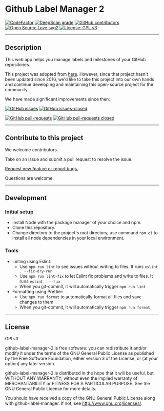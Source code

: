 # Github Label Manager 2

[![CodeFactor](https://www.codefactor.io/repository/github/BadwaterBay/github-label-manager-2/badge)](https://www.codefactor.io/repository/github/BadwaterBay/github-label-manager-2)
[![DeepScan grade](https://deepscan.io/api/teams/9440/projects/11965/branches/179826/badge/grade.svg)](https://deepscan.io/dashboard#view=project&tid=9440&pid=11965&bid=179826)
[![GitHub contributors](https://img.shields.io/github/contributors/BadwaterBay/github-label-manager-2.svg)](https://GitHub.com/BadwaterBay/github-label-manager-2/graphs/contributors/)
[![Open Source Love svg2](https://badges.frapsoft.com/os/v2/open-source.svg?v=103)](https://github.com/ellerbrock/open-source-badges/)
[![License: GPL v3](https://img.shields.io/badge/License-GPLv3-blue.svg)](https://www.gnu.org/licenses/gpl-3.0)

---

## Description

This web app helps you manage labels and milestones of your GitHub repositories.

This project was adopted from [here](https://github.com/destan/github-label-manager). However, since that project hasn't been updated since 2016, we'd like to take this project into our own hands and continue developing and maintaining this open-source project for the community.

We have made significant improvements since then:

[![GitHub issues](https://img.shields.io/github/issues/BadwaterBay/github-label-manager-2.svg)](https://GitHub.com/BadwaterBay/github-label-manager-2/issues/)
[![GitHub issues-closed](https://img.shields.io/github/issues-closed/BadwaterBay/github-label-manager-2.svg)](https://GitHub.com/BadwaterBay/github-label-manager-2/issues?q=is%3Aissue+is%3Aclosed)

[![GitHub pull-requests](https://img.shields.io/github/issues-pr/BadwaterBay/github-label-manager-2.svg)](https://GitHub.com/BadwaterBay/github-label-manager-2/pull/)
[![GitHub pull-requests closed](https://img.shields.io/github/issues-pr-closed/BadwaterBay/github-label-manager-2.svg)](https://GitHub.com/BadwaterBay/github-label-manager-2/pull/)

---

## Contribute to this project

We welcome contributors.

Take on an issue and submit a pull request to resolve the issue.

[Request new feature or report bugs.](https://github.com/BadwaterBay/github-label-manager-2/issues)

Questions are welcome.

---

## Development

### Initial setup

- Install Node with the package manager of your choice and npm.
- Clone this repository.
- Change directory to the project's root directory, use command `npm ci` to install all node dependencies in your local environment.

### Tools

- Linting using Eslint:
  - Use `npm run lint` to see issues without writing to files. It runs `eslint . --fix-dry-run`
  - Use `npm run lint-fix` to let Eslint fix problems and write to files. It runs `eslint . --fix`
  - When you git-commit, it will automatically trigger `npm run lint`
- Formatting using Prettier:
  - Use `npm run format` to automatically format all files and save changes to them
  - When you git-commit, it will automatically trigger `npm run format`

---

## License

GPLv3

github-label-manager-2 is free software: you can redistribute it and/or modify
it under the terms of the GNU General Public License as published by
the Free Software Foundation, either version 3 of the License, or
(at your option) any later version.

github-label-manager-2 is distributed in the hope that it will be useful,
but WITHOUT ANY WARRANTY; without even the implied warranty of
MERCHANTABILITY or FITNESS FOR A PARTICULAR PURPOSE. See the
GNU General Public License for more details.

You should have received a copy of the GNU General Public License
along with github-label-manager. If not, see <http://www.gnu.org/licenses/>.
